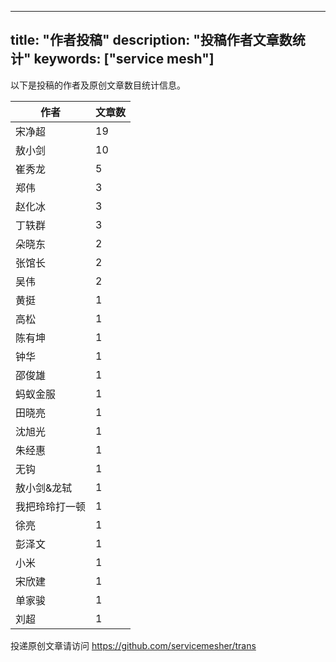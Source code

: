 
---
title: "作者投稿"
description: "投稿作者文章数统计"
keywords: ["service mesh"]
---

以下是投稿的作者及原创文章数目统计信息。

| 作者 | 文章数 |
| ---- | ---- |
|宋净超 | 19|
|敖小剑 | 10|
|崔秀龙 | 5|
|郑伟 | 3|
|赵化冰 | 3|
|丁轶群 | 3|
|朵晓东 | 2|
|张馆长 | 2|
|吴伟 | 2|
|黄挺 | 1|
|高松 | 1|
|陈有坤 | 1|
|钟华 | 1|
|邵俊雄 | 1|
|蚂蚁金服 | 1|
|田晓亮 | 1|
|沈旭光 | 1|
|朱经惠 | 1|
|无钩 | 1|
|敖小剑&龙轼 | 1|
|我把玲玲打一顿 | 1|
|徐亮 | 1|
|彭泽文 | 1|
|小米 | 1|
|宋欣建 | 1|
|单家骏 | 1|
|刘超 | 1|
投递原创文章请访问 https://github.com/servicemesher/trans
